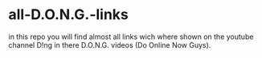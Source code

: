 # all-D.O.N.G.-links
in this repo you will find almost all links wich where shown on the youtube channel D!ng in there D.O.N.G. videos (Do Online Now Guys).
